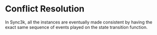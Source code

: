 # Conflict Resolution

In Sync3k, all the instances are eventually made consistent by having the exact same sequence of events played on the state transition function.

